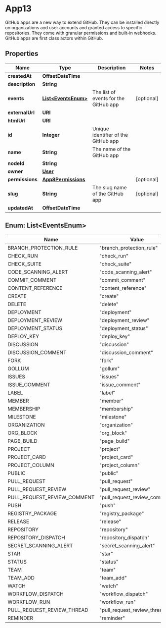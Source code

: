 

# App13

GitHub apps are a new way to extend GitHub. They can be installed directly on organizations and user accounts and granted access to specific repositories. They come with granular permissions and built-in webhooks. GitHub apps are first class actors within GitHub.

## Properties

| Name | Type | Description | Notes |
|------------ | ------------- | ------------- | -------------|
|**createdAt** | **OffsetDateTime** |  |  |
|**description** | **String** |  |  |
|**events** | [**List&lt;EventsEnum&gt;**](#List&lt;EventsEnum&gt;) | The list of events for the GitHub app |  [optional] |
|**externalUrl** | **URI** |  |  |
|**htmlUrl** | **URI** |  |  |
|**id** | **Integer** | Unique identifier of the GitHub app |  |
|**name** | **String** | The name of the GitHub app |  |
|**nodeId** | **String** |  |  |
|**owner** | [**User**](User.md) |  |  |
|**permissions** | [**App8Permissions**](App8Permissions.md) |  |  [optional] |
|**slug** | **String** | The slug name of the GitHub app |  [optional] |
|**updatedAt** | **OffsetDateTime** |  |  |



## Enum: List&lt;EventsEnum&gt;

| Name | Value |
|---- | -----|
| BRANCH_PROTECTION_RULE | &quot;branch_protection_rule&quot; |
| CHECK_RUN | &quot;check_run&quot; |
| CHECK_SUITE | &quot;check_suite&quot; |
| CODE_SCANNING_ALERT | &quot;code_scanning_alert&quot; |
| COMMIT_COMMENT | &quot;commit_comment&quot; |
| CONTENT_REFERENCE | &quot;content_reference&quot; |
| CREATE | &quot;create&quot; |
| DELETE | &quot;delete&quot; |
| DEPLOYMENT | &quot;deployment&quot; |
| DEPLOYMENT_REVIEW | &quot;deployment_review&quot; |
| DEPLOYMENT_STATUS | &quot;deployment_status&quot; |
| DEPLOY_KEY | &quot;deploy_key&quot; |
| DISCUSSION | &quot;discussion&quot; |
| DISCUSSION_COMMENT | &quot;discussion_comment&quot; |
| FORK | &quot;fork&quot; |
| GOLLUM | &quot;gollum&quot; |
| ISSUES | &quot;issues&quot; |
| ISSUE_COMMENT | &quot;issue_comment&quot; |
| LABEL | &quot;label&quot; |
| MEMBER | &quot;member&quot; |
| MEMBERSHIP | &quot;membership&quot; |
| MILESTONE | &quot;milestone&quot; |
| ORGANIZATION | &quot;organization&quot; |
| ORG_BLOCK | &quot;org_block&quot; |
| PAGE_BUILD | &quot;page_build&quot; |
| PROJECT | &quot;project&quot; |
| PROJECT_CARD | &quot;project_card&quot; |
| PROJECT_COLUMN | &quot;project_column&quot; |
| PUBLIC | &quot;public&quot; |
| PULL_REQUEST | &quot;pull_request&quot; |
| PULL_REQUEST_REVIEW | &quot;pull_request_review&quot; |
| PULL_REQUEST_REVIEW_COMMENT | &quot;pull_request_review_comment&quot; |
| PUSH | &quot;push&quot; |
| REGISTRY_PACKAGE | &quot;registry_package&quot; |
| RELEASE | &quot;release&quot; |
| REPOSITORY | &quot;repository&quot; |
| REPOSITORY_DISPATCH | &quot;repository_dispatch&quot; |
| SECRET_SCANNING_ALERT | &quot;secret_scanning_alert&quot; |
| STAR | &quot;star&quot; |
| STATUS | &quot;status&quot; |
| TEAM | &quot;team&quot; |
| TEAM_ADD | &quot;team_add&quot; |
| WATCH | &quot;watch&quot; |
| WORKFLOW_DISPATCH | &quot;workflow_dispatch&quot; |
| WORKFLOW_RUN | &quot;workflow_run&quot; |
| PULL_REQUEST_REVIEW_THREAD | &quot;pull_request_review_thread&quot; |
| REMINDER | &quot;reminder&quot; |



